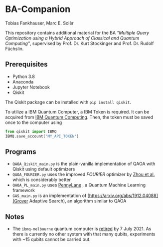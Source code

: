 # BA-Companion

Tobias Fankhauser, Marc E. Solèr

This repository contains additional material for the BA *"Multiple Query Optimization using a Hybrid Approach of Classical and Quantum Computing"*, supervised by Prof. Dr. Kurt Stockinger and Prof. Dr. Rudolf Füchslin.

## Prerequisites

- Python 3.8
- Anaconda
- Jupyter Notebook
- Qiskit

The Qiskit package can be installed with `pip install qiskit`.

To utilize a IBM Quantum Computer, a IBM Token is required. It can be acquired from [IBM Quantum Computing](https://quantum-computing.ibm.com). Then, the token must be saved once to the computer using

```python
from qiskit import IBMQ
IBMQ.save_account('MY_API_TOKEN')
```

## Programs

- `QAOA_Qiskit_main.py` is the plain-vanilla implementation of QAOA with Qiskit using default optimizers
- `QAOA_FOURIER.py` uses the improved *FOURIER* optimizer by [Zhou et al.](https://arxiv.org/abs/1812.01041) which is considerably better
- `QAOA_PL_main.py` uses [PennyLane](https://pennylane.ai) , a Quantum Machine Learning framework
- `GAS_main.py` is an implementation of [https://arxiv.org/abs/1912.04088](Grover Adaptive Search), an algorithm similar to QAOA

## Notes

- The `ibmq-melbourne` quantum computer is [retired](https://quantum-computing.ibm.com/notifications?type=Service%20Alert) by 7 July 2021. As there is currently no other system with that many qubits, experiments with ~15 qubits cannot be carried out.
